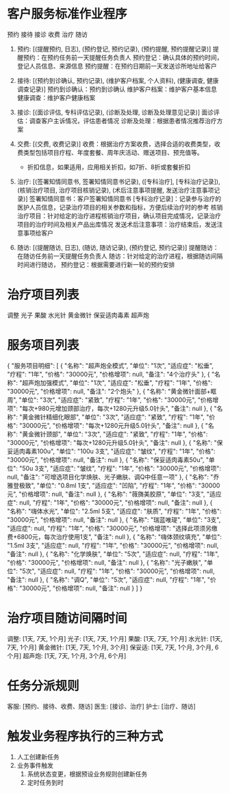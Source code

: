 # 客户服务标准作业程序
预约
接待
接诊
收费
治疗
随访

1. 预约: [(提醒预约, 日志), (预约登记, 预约记录), (预约提醒, 预约提醒记录)]
提醒预约：在预约任务前一天提醒任务负责人
预约登记：确认具体的预约时间，登记人员信息、来源信息
预约提醒：在预约日期前一天发送诊所地址给客户

2. 接待: [(预约到诊确认, 预约记录), (维护客户档案, 个人资料), (健康调查, 健康调查记录)]
预约到诊确认：预约到诊确认
维护客户档案：维护客户基本信息
健康调查：维护客户健康档案

3. 接诊: [(面诊评估, 专科评估记录), (诊断及处理, 诊断及处理意见记录)]
面诊评估：调查客户主诉情况，评估患者情况
诊断及处理：根据患者情况推荐治疗方案

4. 交费: [(交费, 收费记录)]
收费：根据治疗方案收费，选择合适的收费类型，收费类型包括项目疗程、年度套餐、周年庆活动、赠送项目、预充值等。
    - 折扣信息，如果适用，应用相关折扣，如7折、8折或套餐折扣

5. 治疗: [(签署知情同意书, 签署知情同意书记录), ([专科治疗], [专科治疗记录]), (核销治疗项目, 治疗项目核销记录), (术后注意事项提醒, 发送治疗注意事项记录)]
签署知情同意书：客户签署知情同意书
[专科治疗记录]：记录参与治疗的医护人员信息，记录治疗项目的相关参数和指标，方便后续治疗时的参考
核销治疗项目：针对给定的治疗进程核销治疗项目，确认项目完成情况，记录治疗项目的治疗时间及相关产品出库情况
发送术后注意事项：治疗结束后，发送注意事项给客户

6. 随访: [(提醒随访, 日志), (随访, 随访记录), (预约登记, 预约记录)]
提醒随访：在随访任务前一天提醒任务负责人
随访：针对给定的治疗进程，根据随访间隔时间进行随访，
预约登记：根据需要进行新一轮的预约安排

# 治疗项目列表
调整
光子
果酸
水光针
黄金微针
保妥适肉毒素
超声炮

# 服务项目列表
{
  "服务项目明细": [
    {
      "名称": "超声炮全模式",
      "单位": "1次",
      "适应症": "松垂",
      "疗程": "1年",
      "价格": "30000元",
      "价格增项": null,
      "备注": "4个治疗头"
    },
    {
      "名称": "超声炮加强模式",
      "单位": "1次",
      "适应症": "松垂",
      "疗程": "1年",
      "价格": "30000元",
      "价格增项": null,
      "备注": "2个炮头"
    },
    {
      "名称": "黄金微针面部+眶周",
      "单位": "3次",
      "适应症": "紧致",
      "疗程": "1年",
      "价格": "30000元",
      "价格增项": "每次+980元增加颈部治疗，每次+1280元升级5.0针头",
      "备注": null
    },
    {
      "名称": "黄金微针精细化眼部",
      "单位": "3次",
      "适应症": "紧致",
      "疗程": "1年",
      "价格": "30000元",
      "价格增项": "每次+1280元升级5.0针头",
      "备注": null
    },
    {
      "名称": "黄金微针颈部",
      "单位": "3次",
      "适应症": "紧致",
      "疗程": "1年",
      "价格": "30000元",
      "价格增项": "每次+1280元升级5.0针头",
      "备注": null
    },
    {
      "名称": "保妥适肉毒素100u",
      "单位": "100u 3支",
      "适应症": "皱纹",
      "疗程": "1年",
      "价格": "30000元",
      "价格增项": null,
      "备注": null
    },
    {
      "名称": "保妥适肉毒素50u",
      "单位": "50u 3支",
      "适应症": "皱纹",
      "疗程": "1年",
      "价格": "30000元",
      "价格增项": null,
      "备注": "可增选项目化学焕肤、光子嫩肤、调Q中任意一项"
    },
    {
      "名称": "乔雅登极致",
      "单位": "0.8ml 1支",
      "适应症": "凹陷",
      "疗程": "1年",
      "价格": "30000元",
      "价格增项": null,
      "备注": null
    },
    {
      "名称": "薇旖美胶原",
      "单位": "3支",
      "适应症": null,
      "疗程": "1年",
      "价格": "30000元",
      "价格增项": null,
      "备注": null
    },
    {
      "名称": "嗨体水光",
      "单位": "2.5ml 5支",
      "适应症": "肤质",
      "疗程": "1年",
      "价格": "30000元",
      "价格增项": null,
      "备注": null
    },
    {
      "名称": "瑞蓝唯瑅",
      "单位": "3支",
      "适应症": null,
      "疗程": "1年",
      "价格": "30000元",
      "价格增项": "选择此项须另缴费+6800元，每次治疗使用1支",
      "备注": null
    },
    {
      "名称": "嗨体颈纹填充",
      "单位": "1.5ml 3支",
      "适应症": null,
      "疗程": "1年",
      "价格": "30000元",
      "价格增项": null,
      "备注": null
    },
    {
      "名称": "化学焕肤",
      "单位": "5次",
      "适应症": null,
      "疗程": "1年",
      "价格": "30000元",
      "价格增项": null,
      "备注": null
    },
    {
      "名称": "光子嫩肤",
      "单位": "5次",
      "适应症": null,
      "疗程": "1年",
      "价格": "30000元",
      "价格增项": null,
      "备注": null
    },
    {
      "名称": "调Q",
      "单位": "5次",
      "适应症": null,
      "疗程": "1年",
      "价格": "30000元",
      "价格增项": null,
      "备注": null
    }
  ]
}


# 治疗项目随访间隔时间
调整: [1天, 7天, 1个月]
光子: [1天, 7天, 1个月]
果酸: [1天, 7天, 1个月]
水光针: [1天, 7天, 1个月]
黄金微针: [1天, 7天, 1个月, 3个月]
保妥适: [1天, 7天, 1个月, 3个月, 6个月]
超声炮: [1天, 7天, 1个月, 3个月, 6个月]

# 任务分派规则
客服: [预约、接待、收费、随访]
医生: [接诊、治疗]
护士: [治疗、随访]

# 触发业务程序执行的三种方式
1. 人工创建新任务
2. 业务事件触发
    1) 系统状态变更，根据预设业务规则创建新任务
    2) 定时任务到时
